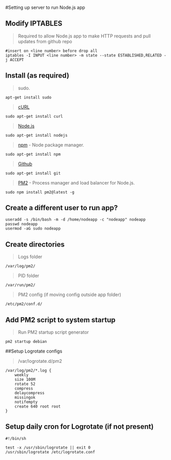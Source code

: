 #Setting up server to run Node.js app

## Modify IPTABLES

>Required to allow Node.js app to make HTTP requests and pull updates from github repo

    #insert on <line number> before drop all
    iptables -I INPUT <line number> -m state --state ESTABLISHED,RELATED -j ACCEPT

## Install (as required)
> sudo.

	apt-get install sudo

> [cURL](http://curl.haxx.se/)

	sudo apt-get install curl

> [Node.js](http://nodejs.org/)

	sudo apt-get install nodejs

> [npm](https://www.npmjs.org/) - Node package manager.

	sudo apt-get install npm

> [Github](https://github.com)

	sudo apt-get install git

> [PM2](https://github.com/Unitech/pm2) - Process manager and load balancer for Node.js.

	sudo npm install pm2@latest -g

## Create a different user to run app?
	useradd -s /bin/bash -m -d /home/nodeapp -c "nodeapp" nodeapp
	passwd nodeapp
	usermod -aG sudo nodeapp	

## Create directories

>Logs folder

	/var/log/pm2/

>PID folder

	/var/run/pm2/

> PM2 config (if moving config outside app folder)

	/etc/pm2/conf.d/

## Add PM2 script to system startup

>Run PM2 startup script generator

	pm2 startup debian

##Setup Logrotate configs

>/var/logrotate.d/pm2

    /var/log/pm2/*.log {
		weekly
		size 100M
		rotate 52
		compress
		delaycompress
		missingok
		notifempty
		create 640 root root
    }

## Setup daily cron for Logrotate (if not present)
    #!/bin/sh

    test -x /usr/sbin/logrotate || exit 0
    /usr/sbin/logrotate /etc/logrotate.conf